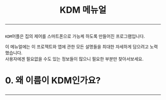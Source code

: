# <div align="center">KDM 메뉴얼<hr/></div>
```KDM```어플은 집의 제어를 스마트폰으로 가능케 하도록 만들어진 프로그램입니다.  
  
이 메뉴얼에는 이 프로젝트와 앱에 관한 모든 설명들을 최대한 자세하게 담으려고 노력했습니다.   
사용자에겐 필요없을 수도 있는 정보들이 많으니 필요한 부분만 찾아서보세요.

# 0. 왜 이름이 KDM인가요?<hr/>









